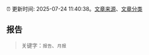 :alarm_clock: 更新时间: 2025-07-24 11:40:38。[文章来源](/README.md)、[文章分类](/TAGS.md)

## 报告


> 关键字：`报告`、`月报`



